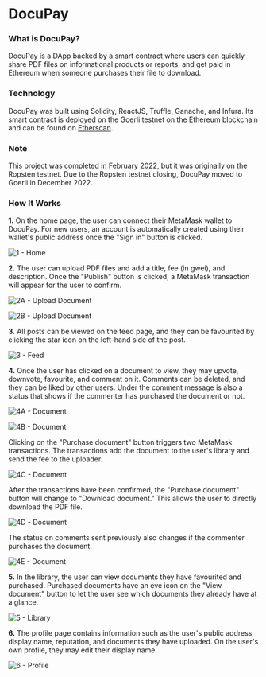 # DocuPay

### What is DocuPay?
DocuPay is a DApp backed by a smart contract where users can quickly share PDF files on informational products or reports, and get paid in Ethereum when someone purchases their file to download.

### Technology
DocuPay was built using Solidity, ReactJS, Truffle, Ganache, and Infura. Its smart contract is deployed on the Goerli testnet on the Ethereum blockchain and can be found on [Etherscan](https://goerli.etherscan.io/address/0x14C93cB57648219fCF2C94589acB0fbfF6c7a8fe).

### Note
This project was completed in February 2022, but it was originally on the Ropsten testnet. Due to the Ropsten testnet closing, DocuPay moved to Goerli in December 2022.

### How It Works
**1.** On the home page, the user can connect their MetaMask wallet to DocuPay. For new users, an account is automatically created using their wallet's public address once the "Sign in" button is clicked.

![1 - Home](https://user-images.githubusercontent.com/37799039/207043095-032a35b5-ae10-4b19-88cd-568e4942998f.PNG)

**2.** The user can upload PDF files and add a title, fee (in gwei), and description. Once the "Publish" button is clicked, a MetaMask transaction will appear for the user to confirm.

![2A - Upload Document](https://user-images.githubusercontent.com/37799039/207043814-0a564425-80a5-493c-8d2d-dcbe47f2c279.PNG)

![2B - Upload Document](https://user-images.githubusercontent.com/37799039/207043930-10ba4d4d-8e80-49ee-94ba-99218d738ea8.PNG)

**3.** All posts can be viewed on the feed page, and they can be favourited by clicking the star icon on the left-hand side of the post.

![3 - Feed](https://user-images.githubusercontent.com/37799039/207057668-0fdcf31c-8c70-4277-9206-1fdc8afe9122.PNG)

**4.** Once the user has clicked on a document to view, they may upvote, downvote, favourite, and comment on it. Comments can be deleted, and they can be liked by other users. Under the comment message is also a status that shows if the commenter has purchased the document or not.

![4A - Document](https://user-images.githubusercontent.com/37799039/207068251-b4c1af44-cf46-4c6a-9f0d-cdcdb9386cb6.PNG)

![4B - Document](https://user-images.githubusercontent.com/37799039/207068404-d84e7135-b53c-49b8-a726-ab42d8844e82.PNG)

Clicking on the "Purchase document" button triggers two MetaMask transactions. The transactions add the document to the user's library and send the fee to the uploader.

![4C - Document](https://user-images.githubusercontent.com/37799039/207068426-3f1eb8b8-de38-4b1c-a670-be3902213faf.PNG)

After the transactions have been confirmed, the "Purchase document" button will change to "Download document." This allows the user to directly download the PDF file.

![4D - Document](https://user-images.githubusercontent.com/37799039/207068441-729177d5-90a9-4a37-b101-fe365c4f566e.PNG)

The status on comments sent previously also changes if the commenter purchases the document.

![4E - Document](https://user-images.githubusercontent.com/37799039/207068456-a86d6832-ab53-4614-b08c-37f8c110cae2.PNG)

**5.** In the library, the user can view documents they have favourited and purchased. Purchased documents have an eye icon on the "View document" button to let the user see which documents they already have at a glance.

![5 - Library](https://user-images.githubusercontent.com/37799039/207071502-f59cd3fa-7751-4d87-ae7c-bbf93173e2e9.PNG)

**6.** The profile page contains information such as the user's public address, display name, reputation, and documents they have uploaded. On the user's own profile, they may edit their display name.

![6 - Profile](https://user-images.githubusercontent.com/37799039/207071529-74356405-ca7f-4830-83a8-d5275f62de09.PNG)
